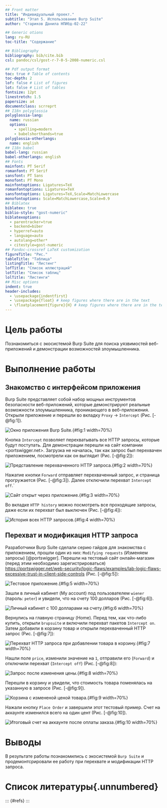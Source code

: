 ```yaml
---
## Front matter
title: "Индивидуальный проект."
subtitle: "Этап 5. Использование Burp Suite"
author: "Стариков Данила НПИбд-02-22"

## Generic otions
lang: ru-RU
toc-title: "Содержание"

## Bibliography
bibliography: bib/cite.bib
csl: pandoc/csl/gost-r-7-0-5-2008-numeric.csl

## Pdf output format
toc: true # Table of contents
toc-depth: 2
lof: false # List of figures
lot: false # List of tables
fontsize: 12pt
linestretch: 1.5
papersize: a4
documentclass: scrreprt
## I18n polyglossia
polyglossia-lang:
  name: russian
  options:
	- spelling=modern
	- babelshorthands=true
polyglossia-otherlangs:
  name: english
## I18n babel
babel-lang: russian
babel-otherlangs: english
## Fonts
mainfont: PT Serif
romanfont: PT Serif
sansfont: PT Sans
monofont: PT Mono
mainfontoptions: Ligatures=TeX
romanfontoptions: Ligatures=TeX
sansfontoptions: Ligatures=TeX,Scale=MatchLowercase
monofontoptions: Scale=MatchLowercase,Scale=0.9
## Biblatex
biblatex: true
biblio-style: "gost-numeric"
biblatexoptions:
  - parentracker=true
  - backend=biber
  - hyperref=auto
  - language=auto
  - autolang=other*
  - citestyle=gost-numeric
## Pandoc-crossref LaTeX customization
figureTitle: "Рис."
tableTitle: "Таблица"
listingTitle: "Листинг"
lofTitle: "Список иллюстраций"
lotTitle: "Список таблиц"
lolTitle: "Листинги"
## Misc options
indent: true
header-includes:
  - \usepackage{indentfirst}
  - \usepackage{float} # keep figures where there are in the text
  - \floatplacement{figure}{H} # keep figures where there are in the text
---
```


# Цель работы

Познакомиться с экосистемой Burp Suite для поиска уязвимостей веб-приложений и демонстрации возможностей злоумышленника.

# Выполнение работы

## Знакомство с интерфейсом приложения

Burp Suite представляет собой набор мощных инструментов безопасности веб-приложений, которые демонстрируют реальные возможности злоумышленника, проникающего в веб-приложения. Открыли приложение и перешли во вкладку `Proxy` -> `Intercept` (Рис. [-@fig:1]).

![Окно приложения Burp Suite.](image/image1.png){#fig:1 width=70%}

Кнопка `Intercept` позволяет перехватывать все HTTP запросы, которые будут поступать. Для демонстрации перешли на сайт компании <portswigger.net>. Загрузка не началась, так как запрос был перехвачен приложением, посмотрели как он выглядит (Рис. [-@fig:2]):

![Представление перехваченного HTTP запроса.](image/image2.png){#fig:2 width=70%}

Нажатие кнопки `Forward` отправляет перехваченный запрос, и страница прогружается (Рис. [-@fig:3]). Далее отключили перехват `Intercept off`.` 

![Сайт открыт через приложение.](image/image3.png){#fig:3 width=70%}

Во вкладке `HTTP history` можно посмотреть все проходящие запросы, даже если их перехват был выключен (Рис. [-@fig:4]):

![История всех HTTP запросов.](image/image4.png){#fig:4 width=70%}

## Перехват и модификация HTTP запроса

Разработчики Burp Suite сделали серию гайдов для знакомства с приложением, прошли один из них: `Modifying requests` (Изменяем запросы) [@portswigger]. Перешли на тестовый сайт онлайн-магазин (перед этим необходимо зарегистрироваться) <https://portswigger.net/web-security/logic-flaws/examples/lab-logic-flaws-excessive-trust-in-client-side-controls> (Рис. [-@fig:5]):

![Тестовое приложение.](image/image5.png){#fig:5 width=70%}

Зашли в личный кабинет (My account) под пользователем `wiener` (пароль: `peter`) и увидели, что на счету 100 долларов (Рис. [-@fig:6]).

![Личный кабинет с 100 долларами на счету.](image/image6.png){#fig:6 width=70%}

Вернулись на главную страницу (Home). Перед тем, как что-либо купить, открыли `brupsuite` и включили перехват пакетов `Intercept on`. Затем добавили в корзину товар и открыли перехваченный HTTP запрос (Рис. [-@fig:7]):

![Перехват HTTP запроса при добавлении товара в корзину.](image/image7.png){#fig:7 width=70%}

Нашли поле `price`, изменили значение на `1`, отправили его (`Forward`) и отключили перехват (`Intercept off`) (Рис. [-@fig:8]):

![Запрос после изменения цены.](image/image8.png){#fig:8 width=70%}

Перешли в корзину и увидели, что стоимость товара поменялась на указанную в запросе (Рис. [-@fig:9]).

![Корзина с измененой ценой товара.](image/image9.png){#fig:9 width=70%}

Нажали кнопку `Place Order` и завершили этот тестовый пример. Счет на аккаунте изменился всего на один цент (Рис. [-@fig:10]).

![Итоговый счет на аккаунте после оплаты заказа.](image/image10.png){#fig:10 width=70%}

# Выводы

В результате работы познакомились с экосистемой `Burp Suite` и продемонтсрировали ее работу при перехвате и модификации HTTP запроса.

# Список литературы{.unnumbered}

::: {#refs}
:::
```


